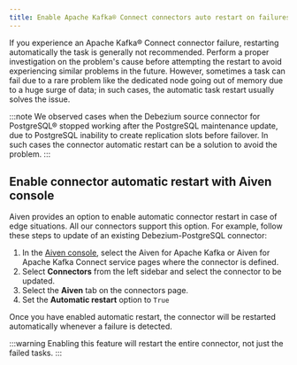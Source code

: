 ```yaml
---
title: Enable Apache Kafka® Connect connectors auto restart on failures
---
```


If you experience an Apache Kafka® Connect connector failure, restarting automatically the task is generally not recommended.
Perform a proper
investigation on the problem's cause before attempting the restart to
avoid experiencing similar problems in the future. However, sometimes a
task can fail due to a rare problem like the dedicated node going out of
memory due to a huge surge of data; in such cases, the automatic task
restart usually solves the issue.

:::note
We observed cases when the Debezium source connector for PostgreSQL®
stopped working after the PostgreSQL maintenance update, due to
PostgreSQL inability to create replication slots before failover. In
such cases the connector automatic restart can be a solution to
avoid the problem.
:::

## Enable connector automatic restart with Aiven console

Aiven provides an option to enable automatic connector restart in case
of edge situations. All our connectors support this option. For example,
follow these steps to update of an existing Debezium-PostgreSQL
connector:

1.  In the [Aiven console](https://console.aiven.io/), select the Aiven
    for Apache Kafka or Aiven for Apache Kafka Connect service pages
    where the connector is defined.
2.  Select **Connectors** from the left sidebar and select the connector
    to be updated.
3.  Select the **Aiven** tab on the connectors page.
4.  Set the **Automatic restart** option to `True`

Once you have enabled automatic restart, the connector will be restarted
automatically whenever a failure is detected.

:::warning
Enabling this feature will restart the entire connector, not just the
failed tasks.
:::
